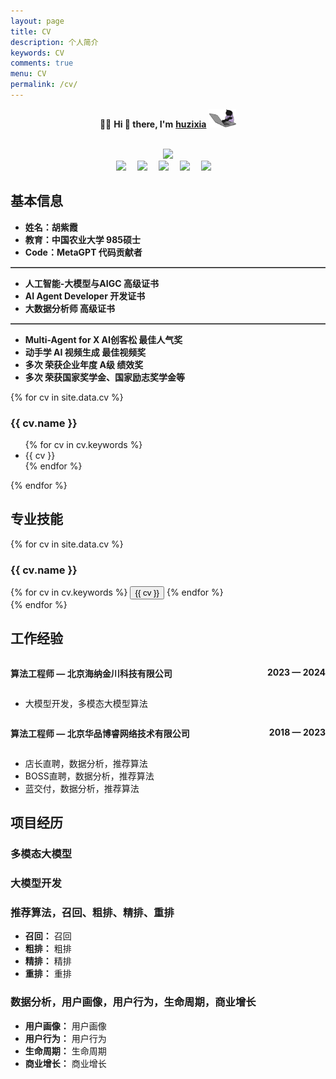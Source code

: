```yaml
---
layout: page
title: CV
description: 个人简介
keywords: CV
comments: true
menu: CV
permalink: /cv/
---
```



<div align="center">

:woman_technologist: <strong>Hi 👋 there, I'm</strong> <strong><a href="https://huzixia.github.io/">huzixia</a></strong> <img height="30" src="../images/work.gif" />

<div>&nbsp;</div>

  <!-- dynamic typing effect 动态打字效果 -->
  <div>
    <a href="https://huzixia.github.io/">
      <img src="https://readme-typing-svg.demolab.com?font=Fira+Code&pause=1000&width=435&lines=console.log(%22Hello%2C%20World%22);胡同学祝您心想事成!&center=true&size=27" />
    </a>
  </div>
  <!-- profile logo 个人资料徽标 -->
  <div>
    <a href="https://huzixia.github.io/"><img src="https://img.shields.io/badge/Website-博客-orange" /></a>&emsp;
    <a href="https://www.zhihu.com/people/hu-zi-xia-91"><img src="https://img.shields.io/badge/ZhiHu-知乎-blue" /></a>&emsp;
    <a href="https://github.com/HuZixia"><img src="https://img.shields.io/badge/GitHub-code-white" /></a>&emsp;
    <a href="https://twitter.com/zixia80631/"><img src="https://img.shields.io/badge/Twitter-推特-black" /></a>&emsp;
    <a href="https://github.com/HuZixia/Text2Video/assets/38995480/244e64be-3dc4-46bb-8aff-523d8a235a1e"><img src="https://img.shields.io/badge/WeChat-微信-07c160" /></a>&emsp;

  </div>

</div>


## **基本信息**

- **姓名：胡紫霞**
- **教育：中国农业大学 985硕士**
- **Code：MetaGPT 代码贡献者**

<hr style="border-top: 1px solid gray;">

- **人工智能-大模型与AIGC 高级证书**
- **AI Agent Developer 开发证书**
- **大数据分析师 高级证书**

<hr style="border-top: 1px solid gray;">

- **Multi-Agent for X AI创客松 最佳人气奖**
- **动手学 AI 视频生成 最佳视频奖**
- **多次 荣获企业年度 A级 绩效奖**
- **多次 荣获国家奖学金、国家励志奖学金等**



[//]: # ({% for base in site.data.base %})
[//]: # (### {{ base.name }})
[//]: # (<div class="btn-inline">)
[//]: # ({% for base in base.keywords %})
[//]: # (<button class="btn btn-outline" type="button">{{ base }}</button>)
[//]: # ({% endfor %})
[//]: # (</div>)
[//]: # ({% endfor %})
[//]: # ()


{% for cv in site.data.cv %}
### {{ cv.name }}
<ul class="list-group">
{% for cv in cv.keywords %}
<li class="list-group-item">{{ cv }}</li>
{% endfor %}
</ul>
{% endfor %}


## **专业技能**


{% for cv in site.data.cv %}
### {{ cv.name }}
<div class="btn-inline">
{% for cv in cv.keywords %}
<button class="btn btn-outline" type="button">{{ cv }}</button>
{% endfor %}
</div>
{% endfor %}



## **工作经验**


<div style="display: flex; justify-content: space-between;">
    <p><strong>算法工程师 — 北京海纳金川科技有限公司</strong></p> 
    <p><strong>2023 — 2024</strong></p>
</div>

- 大模型开发，多模态大模型算法



<div style="display: flex; justify-content: space-between;">
    <p><strong>算法工程师 — 北京华品博睿网络技术有限公司</strong></p> 
    <p><strong>2018 — 2023</strong></p>
</div>

- 店长直聘，数据分析，推荐算法
- BOSS直聘，数据分析，推荐算法
- 蓝交付，数据分析，推荐算法



## **项目经历**


### 多模态大模型


### 大模型开发


### 推荐算法，召回、粗排、精排、重排

- **召回：** 召回
- **粗排：** 粗排
- **精排：** 精排
- **重排：** 重排

### 数据分析，用户画像，用户行为，生命周期，商业增长

- **用户画像：** 用户画像
- **用户行为：** 用户行为
- **生命周期：** 生命周期
- **商业增长：** 商业增长







